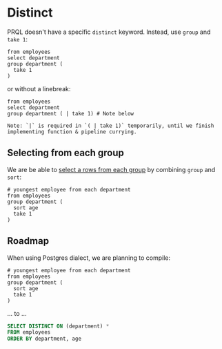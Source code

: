 # Distinct

PRQL doesn't have a specific `distinct` keyword. Instead, use `group` and `take 1`:

```prql
from employees
select department
group department (
  take 1
)
```

or without a linebreak:

```prql
from employees
select department
group department ( | take 1) # Note below
```

```admonish note
Note: `|` is required in `( | take 1)` temporarily, until we finish implementing function & pipeline currying.
```

## Selecting from each group

We are be able to [select a rows from each
group](https://stackoverflow.com/questions/3800551/select-first-row-in-each-group-by-group)
by combining `group` and `sort`:

```prql
# youngest employee from each department
from employees
group department (
  sort age
  take 1
)
```

## Roadmap

When using Postgres dialect, we are planning to compile:

```prql_no_test
# youngest employee from each department
from employees
group department (
  sort age
  take 1
)
```

... to ...

```sql
SELECT DISTINCT ON (department) *
FROM employees
ORDER BY department, age
```
